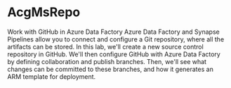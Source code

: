 # AcgMsRepo


Work with GitHub in Azure Data Factory
Azure Data Factory and Synapse Pipelines allow you to connect and configure a Git repository, where all the artifacts can be stored.
In this lab, we'll create a new source control repository in GitHub. We'll then configure GitHub with Azure Data Factory by defining collaboration and publish branches. 
Then, we'll see what changes can be committed to these branches, and how it generates an ARM template for deployment.



